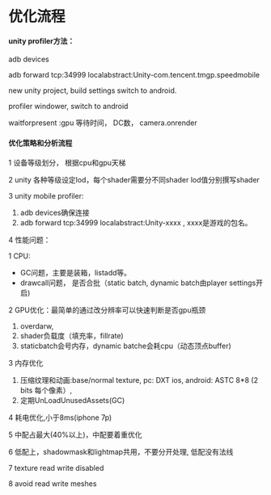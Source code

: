 # 优化流程

#### unity profiler方法：

adb devices

adb forward tcp:34999 localabstract:Unity-com.tencent.tmgp.speedmobile

new unity project, build settings switch to android.

profiler windower, switch to android

waitforpresent :gpu 等待时间， DC数， camera.onrender

#### 优化策略和分析流程

1 设备等级划分， 根据cpu和gpu天梯

2 unity 各种等级设定lod，每个shader需要分不同shader lod值分别撰写shader

3 unity mobile profiler: 

1. adb devices确保连接
2. adb forward tcp:34999 localabstract:Unity-xxxx , xxxx是游戏的包名。

4 性能问题：

1 CPU: 

* GC问题，主要是装箱，listadd等。
* drawcall问题， 是否合批（static batch, dynamic batch由player settings开启\)

2 GPU优化：最简单的通过改分辨率可以快速判断是否gpu瓶颈

1.  overdarw,
2.  shader负载度（填充率，fillrate\)
3.  staticbatch会号内存，dynamic batche会耗cpu（动态顶点buffer\)

3 内存优化

1. 压缩纹理和动画:base/normal texture, pc: DXT ios, android: ASTC 8\*8 \(2 bits 每个像素）, 
2. 定期UnLoadUnusedAssets\(GC\)





4 耗电优化,小于8ms\(iphone 7p\)

5 中配占最大\(40%以上\)，中配要着重优化

6 低配上，shadowmask和lightmap共用，不要分开处理, 低配没有法线

7 texture read write disabled

8 avoid read write meshes




